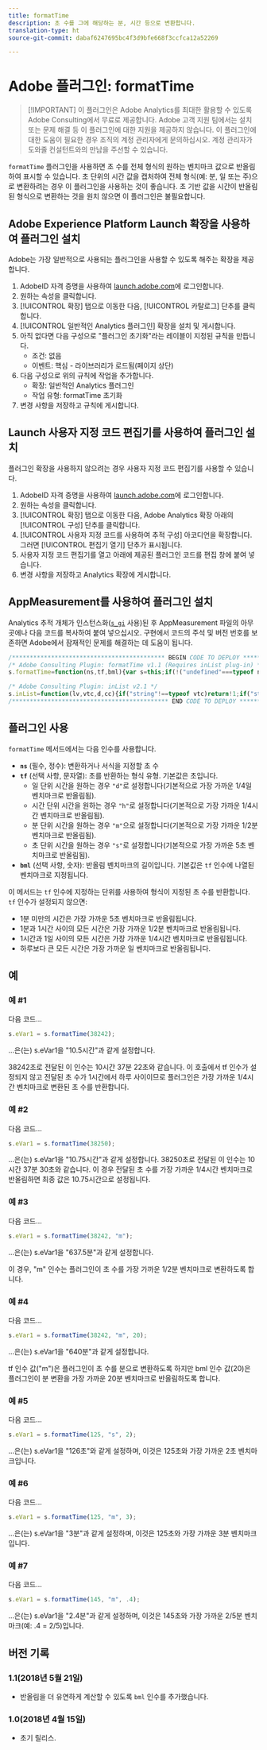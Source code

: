 ```yaml
---
title: formatTime
description: 초 수를 그에 해당하는 분, 시간 등으로 변환합니다.
translation-type: ht
source-git-commit: dabaf6247695bc4f3d9bfe668f3ccfca12a52269

---
```



# Adobe 플러그인: formatTime

>[!IMPORTANT] 이 플러그인은 Adobe Analytics를 최대한 활용할 수 있도록 Adobe Consulting에서 무료로 제공합니다. Adobe 고객 지원 팀에서는 설치 또는 문제 해결 등 이 플러그인에 대한 지원을 제공하지 않습니다. 이 플러그인에 대한 도움이 필요한 경우 조직의 계정 관리자에게 문의하십시오. 계정 관리자가 도와줄 컨설턴트와의 만남을 주선할 수 있습니다.

`formatTime` 플러그인을 사용하면 초 수를 전체 형식의 원하는 벤치마크 값으로 반올림하여 표시할 수 있습니다. 초 단위의 시간 값을 캡처하여 전체 형식(예: 분, 일 또는 주)으로 변환하려는 경우 이 플러그인을 사용하는 것이 좋습니다. 초 기반 값을 시간이 반올림된 형식으로 변환하는 것을 원치 않으면 이 플러그인은 불필요합니다.

## Adobe Experience Platform Launch 확장을 사용하여 플러그인 설치

Adobe는 가장 일반적으로 사용되는 플러그인을 사용할 수 있도록 해주는 확장을 제공합니다.

1. AdobeID 자격 증명을 사용하여 [launch.adobe.com](https://launch.adobe.com)에 로그인합니다.
1. 원하는 속성을 클릭합니다.
1. [!UICONTROL 확장] 탭으로 이동한 다음, [!UICONTROL 카탈로그] 단추를 클릭합니다.
1. [!UICONTROL 일반적인 Analytics 플러그인] 확장을 설치 및 게시합니다.
1. 아직 없다면 다음 구성으로 &quot;플러그인 초기화&quot;라는 레이블이 지정된 규칙을 만듭니다.
   * 조건: 없음
   * 이벤트: 핵심 - 라이브러리가 로드됨(페이지 상단)
1. 다음 구성으로 위의 규칙에 작업을 추가합니다.
   * 확장: 일반적인 Analytics 플러그인
   * 작업 유형: formatTime 초기화
1. 변경 사항을 저장하고 규칙에 게시합니다.

## Launch 사용자 지정 코드 편집기를 사용하여 플러그인 설치

플러그인 확장을 사용하지 않으려는 경우 사용자 지정 코드 편집기를 사용할 수 있습니다.

1. AdobeID 자격 증명을 사용하여 [launch.adobe.com](https://launch.adobe.com)에 로그인합니다.
1. 원하는 속성을 클릭합니다.
1. [!UICONTROL 확장] 탭으로 이동한 다음, Adobe Analytics 확장 아래의 [!UICONTROL 구성] 단추를 클릭합니다.
1. [!UICONTROL 사용자 지정 코드를 사용하여 추적 구성] 아코디언을 확장합니다. 그러면 [!UICONTROL 편집기 열기] 단추가 표시됩니다.
1. 사용자 지정 코드 편집기를 열고 아래에 제공된 플러그인 코드를 편집 창에 붙여 넣습니다.
1. 변경 사항을 저장하고 Analytics 확장에 게시합니다.

## AppMeasurement를 사용하여 플러그인 설치

Analytics 추적 개체가 인스턴스화([`s_gi`](../functions/s-gi.md) 사용)된 후 AppMeasurement 파일의 아무 곳에나 다음 코드를 복사하여 붙여 넣으십시오. 구현에서 코드의 주석 및 버전 번호를 보존하면 Adobe에서 잠재적인 문제를 해결하는 데 도움이 됩니다.

```js
/******************************************* BEGIN CODE TO DEPLOY *******************************************/
/* Adobe Consulting Plugin: formatTime v1.1 (Requires inList plug-in) */
s.formatTime=function(ns,tf,bml){var s=this;if(!("undefined"===typeof ns||isNaN(ns)||0>Number(ns))){if("string"===typeof tf&&"d"===tf||("string"!==typeof tf||!s.inList("h,m,s",tf))&&86400<=ns){tf=86400;var d="days";bml=isNaN(bml)?1:tf/(bml*tf)} else"string"===typeof tf&&"h"===tf||("string"!==typeof tf||!s.inList("m,s",tf))&&3600<=ns?(tf=3600,d="hours", bml=isNaN(bml)?4: tf/(bml*tf)):"string"===typeof tf&&"m"===tf||("string"!==typeof tf||!s.inList("s",tf))&&60<=ns?(tf=60,d="minutes",bml=isNaN(bml)?2: tf/(bml*tf)):(tf=1,d="seconds",bml=isNaN(bml)?.2:tf/bml);ns=Math.round(ns*bml/tf)/bml+" "+d;0===ns.indexOf("1 ")&&(ns=ns.substring(0, ns.length-1));return ns}};

/* Adobe Consulting Plugin: inList v2.1 */
s.inList=function(lv,vtc,d,cc){if("string"!==typeof vtc)return!1;if("string"===typeof lv)lv=lv.split(d||",");else if("object"!== typeof lv)return!1;d=0;for(var e=lv.length;d<e;d++)if(1==cc&&vtc===lv[d]||vtc.toLowerCase()===lv[d].toLowerCase())return!0;return!1};
/******************************************** END CODE TO DEPLOY ********************************************/
```

## 플러그인 사용

`formatTime` 메서드에서는 다음 인수를 사용합니다.

* **`ns`** (필수, 정수): 변환하거나 서식을 지정할 초 수
* **`tf`** (선택 사항, 문자열): 초를 반환하는 형식 유형. 기본값은 초입니다.
   * 일 단위 시간을 원하는 경우 `"d"`로 설정합니다(기본적으로 가장 가까운 1/4일 벤치마크로 반올림됨).
   * 시간 단위 시간을 원하는 경우 `"h"`로 설정합니다(기본적으로 가장 가까운 1/4시간 벤치마크로 반올림됨).
   * 분 단위 시간을 원하는 경우 `"m"`으로 설정합니다(기본적으로 가장 가까운 1/2분 벤치마크로 반올림됨).
   * 초 단위 시간을 원하는 경우 `"s"`로 설정합니다(기본적으로 가장 가까운 5초 벤치마크로 반올림됨).
* **`bml`** (선택 사항, 숫자): 반올림 벤치마크의 길이입니다. 기본값은 `tf` 인수에 나열된 벤치마크로 지정됩니다.

이 메서드는 `tf` 인수에 지정하는 단위를 사용하여 형식이 지정된 초 수를 반환합니다. `tf` 인수가 설정되지 않으면:

* 1분 미만의 시간은 가장 가까운 5초 벤치마크로 반올림됩니다.
* 1분과 1시간 사이의 모든 시간은 가장 가까운 1/2분 벤치마크로 반올림됩니다.
* 1시간과 1일 사이의 모든 시간은 가장 가까운 1/4시간 벤치마크로 반올림됩니다.
* 하루보다 큰 모든 시간은 가장 가까운 일 벤치마크로 반올림됩니다.

## 예

### 예 #1

다음 코드...

```js
s.eVar1 = s.formatTime(38242);
```

...은(는) s.eVar1을 &quot;10.5시간&quot;과 같게 설정합니다.

38242초로 전달된 이 인수는 10시간 37분 22초와 같습니다.  이 호출에서 tf 인수가 설정되지 않고 전달된 초 수가 1시간에서 하루 사이이므로 플러그인은 가장 가까운 1/4시간 벤치마크로 변환된 초 수를 반환합니다.

### 예 #2

다음 코드...

```js
s.eVar1 = s.formatTime(38250);
```

...은(는) s.eVar1을 &quot;10.75시간&quot;과 같게 설정합니다.
38250초로 전달된 이 인수는 10시간 37분 30초와 같습니다. 이 경우 전달된 초 수를 가장 가까운 1/4시간 벤치마크로 반올림하면 최종 값은 10.75시간으로 설정됩니다.

### 예 #3

다음 코드...

```js
s.eVar1 = s.formatTime(38242, "m");
```

...은(는) s.eVar1을 &quot;637.5분&quot;과 같게 설정합니다.

이 경우, &quot;m&quot; 인수는 플러그인이 초 수를 가장 가까운 1/2분 벤치마크로 변환하도록 합니다.

### 예 #4

다음 코드...

```js
s.eVar1 = s.formatTime(38242, "m", 20);
```

...은(는) s.eVar1을 &quot;640분&quot;과 같게 설정합니다.

tf 인수 값(&quot;m&quot;)은 플러그인이 초 수를 분으로 변환하도록 하지만 bml 인수 값(20)은 플러그인이 분 변환을 가장 가까운 20분 벤치마크로 반올림하도록 합니다.

### 예 #5

다음 코드...

```js
s.eVar1 = s.formatTime(125, "s", 2);
```

...은(는) s.eVar1을 &quot;126초&quot;와 같게 설정하며, 이것은 125초와 가장 가까운 2초 벤치마크입니다.

### 예 #6

다음 코드...

```js
s.eVar1 = s.formatTime(125, "m", 3);
```

...은(는) s.eVar1을 &quot;3분&quot;과 같게 설정하며, 이것은 125초와 가장 가까운 3분 벤치마크입니다.

### 예 #7

다음 코드...

```js
s.eVar1 = s.formatTime(145, "m", .4);
```

...은(는) s.eVar1을 &quot;2.4분&quot;과 같게 설정하며, 이것은 145초와 가장 가까운 2/5분 벤치마크(예: .4 = 2/5)입니다.

## 버전 기록

### 1.1(2018년 5월 21일)

* 반올림을 더 유연하게 계산할 수 있도록 `bml` 인수를 추가했습니다.

### 1.0(2018년 4월 15일)

* 초기 릴리스.
